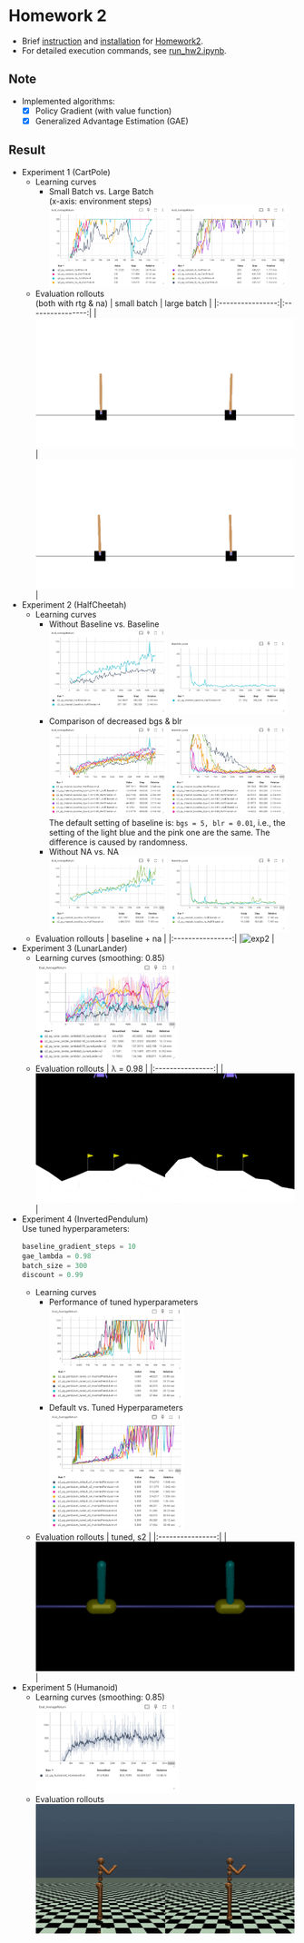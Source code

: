# Homework 2
* Brief [instruction] and [installation] for [Homework2].
* For detailed execution commands, see [run_hw2.ipynb].

## Note
* Implemented algorithms:
  * [x] Policy Gradient (with value function)
  * [x] Generalized Advantage Estimation (GAE)

## Result
* Experiment 1 (CartPole)
  * Learning curves
    * Small Batch vs. Large Batch  
      (x-axis: environment steps)  
      <img src="results/exp1.png" width="48%" />
      <img src="results/exp1_lb.png" width="48%" />
  * Evaluation rollouts  
    (both with rtg & na)
    | small batch      | large batch      |
    |:----------------:|:----------------:|
    |![exp1]           |![exp1_lb]        |
* Experiment 2 (HalfCheetah)
  * Learning curves
    * Without Baseline vs. Baseline  
      <img src="results/exp2_baseline eval.png" width="48%" />
      <img src="results/exp2_baseline loss.png" width="48%" />
    * Comparison of decreased bgs & blr  
      <img src="results/exp2_bgs-blr eval.png" width="48%" />
      <img src="results/exp2_bgs-blr loss.png" width="48%" />  
      The default setting of baseline is: `bgs = 5, blr = 0.01`, i.e., the setting of the light blue and the pink one are the same. The difference is caused by randomness.
    * Without NA vs. NA  
      <img src="results/exp2_na eval.png" width="48%" />
      <img src="results/exp2_na loss.png" width="48%" />
  * Evaluation rollouts
    | baseline + na    |
    |:----------------:|
    |![exp2]           |
* Experiment 3 (LunarLander)
  * Learning curves (smoothing: 0.85)  
    <img src="results/exp3.png" width="55%"/>
  * Evaluation rollouts
    | λ = 0.98         |
    |:----------------:|
    |![exp3]           |
* Experiment 4 (InvertedPendulum)  
  Use tuned hyperparameters:
  ```python
  baseline_gradient_steps = 10
  gae_lambda = 0.98
  batch_size = 300
  discount = 0.99
  ```
  * Learning curves
    * Performance of tuned hyperparameters  
      <img src="results/exp4_tuned.png" width="55%" />
    * Default vs. Tuned Hyperparameters  
      <img src="results/exp4_compare.png" width="55%" />
  * Evaluation rollouts
    | tuned, s2        |
    |:----------------:|
    |![exp4]           |
* Experiment 5 (Humanoid)
  * Learning curves (smoothing: 0.85)  
    <img src="results/exp5.png" width="55%" />
  * Evaluation rollouts  
    ![exp5]



[instruction]: instruction.md
[installation]: installation.md
[Homework2]: https://rail.eecs.berkeley.edu/deeprlcourse/deeprlcourse/static/homeworks/hw2.pdf
[run_hw2.ipynb]: cs285/scripts/run_hw2.ipynb
[exp1]: results/exp1_pg_cartpole_rtg_na.gif
[exp1_lb]: results/exp1_pg_cartpole_lb_rtg_na.gif
[exp2]: results/exp2_pg_cheetah_baseline_na.gif
[exp3]: results/exp3_pg_lunarlander_lambda0.98.gif
[exp4]: results/exp4_pg_pendulum_tuned_s2.gif
[exp5]: results/exp5_pg_humanoid.gif
